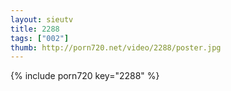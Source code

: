 ```yaml
--- 
layout: sieutv
title: 2288
tags: ["002"]
thumb: http://porn720.net/video/2288/poster.jpg
---
```

{% include porn720 key="2288" %} 
